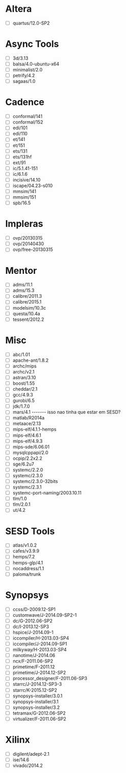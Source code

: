 
# Altera
- [ ] quartus/12.0-SP2

# Async Tools
- [ ] 3d/3.13
- [ ] balsa/4.0-ubuntu-x64
- [ ] minimalist/2.0
- [ ] petrify/4.2
- [ ] sagaas/1.0

# Cadence
- [ ] conformal/141
- [ ] conformal/152
- [ ] edi/101
- [ ] edi/110
- [ ] et/141
- [ ] et/151
- [ ] ets/131
- [ ] ets/131hf
- [ ] ext/91
- [ ] ic/5.1.41-151
- [ ] ic/6.1.6
- [ ] incisive/14.10
- [ ] iscape/04.23-s010
- [ ] mmsim/141
- [ ] mmsim/151
- [ ] spb/16.5

# Impleras
- [ ] ovp/20130315
- [ ] ovp/20140430
- [ ] ovp/free-20130315

# Mentor
- [ ] adms/11.1
- [ ] adms/15.3
- [ ] calibre/2011.3
- [ ] calibre/2015.1
- [ ] modelsim/10.3c
- [ ] questa/10.4a
- [ ] tessent/2012.2

# Misc
- [ ] abc/1.01
- [ ] apache-ant/1.8.2
- [ ] archc/mips
- [ ] archc/v2.1
- [ ] astran/3.10
- [ ] boost/1.55
- [ ] cheddar/2.1
- [ ] gcc/4.9.3
- [ ] gurobi/6.5
- [ ] jdk/1.7.0
- [ ] mars/4.1 ------- isso nao tinha que estar em SESD?
- [ ] matlab/R2014a
- [ ] metaace/2.13
- [ ] mips-elf/4.1.1-hemps
- [ ] mips-elf/4.6.1
- [ ] mips-elf/4.9.3
- [ ] mips-sde/6.06.01
- [ ] mysqlcppapi/2.0
- [ ] ocpip/2.2x2.2
- [ ] sge/6.2u7
- [ ] systemc/2.2.0
- [ ] systemc/2.3.0
- [ ] systemc/2.3.0-32bits
- [ ] systemc/2.3.1
- [ ] systemc-port-naming/2003.10.11
- [ ] tlm/1.0
- [ ] tlm/2.0.1
- [ ] ut/4.2

# SESD Tools
- [ ] atlas/v1.0.2
- [ ] cafes/v3.9.9
- [ ] hemps/7.2
- [ ] hemps-glp/4.1
- [ ] nocaddress/1.1
- [ ] paloma/trunk

# Synopsys
- [ ] ccss/D-2009.12-SP1
- [ ] customwave/J-2014.09-SP2-1
- [ ] dc/G-2012.06-SP2
- [ ] dc/I-2013.12-SP3
- [ ] hspice/J-2014.09-1
- [ ] iccompiler/H-2013.03-SP4
- [ ] iccompiler/J-2014.09-SP1
- [ ] milkyway/H-2013.03-SP4
- [ ] nanotime/J-2014.06
- [ ] ncx/F-2011.06-SP2
- [ ] primetime/F-2011.12
- [ ] primetime/J-2014.12-SP2
- [ ] processor_designer/F-2011.06-SP3
- [ ] starrc/J-2014.12-SP3-3
- [ ] starrc/K-2015.12-SP2
- [ ] synopsys-installer/3.0.1
- [ ] synopsys-installer/3.1
- [ ] synopsys-installer/3.2
- [ ] tetramax/G-2012.06-SP2
- [ ] virtualizer/F-2011.06-SP2

# Xilinx
- [ ] digilent/adept-2.1
- [ ] ise/14.6
- [ ] vivado/2014.2
